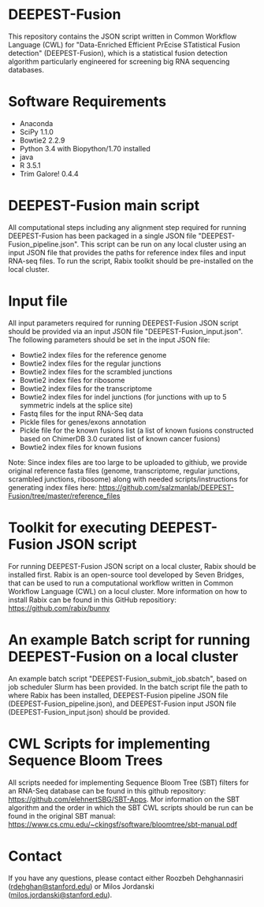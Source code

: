 # DEEPEST-Fusion

This repository contains the JSON script written in Common Workflow Language (CWL) for "Data-Enriched Efficient PrEcise STatistical Fusion detection" (DEEPEST-Fusion), which is a statistical fusion detection algorithm particularly engineered for screening big RNA sequencing databases. 

# Software Requirements

- Anaconda
- SciPy 1.1.0
- Bowtie2 2.2.9
- Python 3.4 with Biopython/1.70 installed
- java
- R 3.5.1
- Trim Galore! 0.4.4
# DEEPEST-Fusion main script

All computational steps including any alignment step required for running DEEPEST-Fusion has been packaged in a single JSON file "DEEPEST-Fusion_pipeline.json". This script can be run on any local cluster using an input JSON file that provides the paths for reference index files and input RNA-seq files. To run the script, Rabix toolkit should be pre-installed on the local cluster.  

# Input file

All input parameters required for running DEEPEST-Fusion JSON script should be provided via an input JSON file "DEEPEST-Fusion_input.json". The following parameters should be set in the input JSON file:

- Bowtie2 index files for the reference genome
- Bowtie2 index files for the regular junctions
- Bowtie2 index files for the scrambled junctions
- Bowtie2 index files for ribosome
- Bowtie2 index files for the transcriptome
- Bowtie2 index files for indel junctions (for junctions with up to 5 symmetric indels at the splice site)
- Fastq files for the input RNA-Seq data
- Pickle files for genes/exons annotation
- Pickle file for the known fusions list (a list of known fusions constructed based on ChimerDB 3.0 curated list of known cancer fusions)
- Bowtie2 index files for known fusions

Note: Since index files are too large to be uploaded to githiub, we provide original reference fasta files (genome, transcriptome, regular junctions, scrambled junctions, ribosome) along with needed scripts/instructions for generating index files here: 
https://github.com/salzmanlab/DEEPEST-Fusion/tree/master/reference_files 

# Toolkit for executing DEEPEST-Fusion JSON script

For running DEEPEST-Fusion JSON script on a local cluster, Rabix should be installed first. Rabix is an open-source tool developed by Seven Bridges, that can be used to run a computational workflow written in Common Workflow Language (CWL) on a locul cluster. More information on how to install Rabix can be found in this GitHub repositiory: https://github.com/rabix/bunny  

# An example Batch script for running DEEPEST-Fusion on a local cluster

An example batch script "DEEPEST-Fusion_submit_job.sbatch", based on job scheduler Slurm has been provided. In the batch script file the path to where Rabix has been installed, DEEPEST-Fusion pipeline JSON file (DEEPEST-Fusion_pipeline.json), and DEEPEST-Fusion input JSON file (DEEPEST-Fusion_input.json) should be provided. 

# CWL Scripts for implementing Sequence Bloom Trees

All scripts needed for implementing Sequence Bloom Tree (SBT) filters for an RNA-Seq database can be found in this github repository: https://github.com/elehnertSBG/SBT-Apps. Mor information on the SBT algorithm and the order in which the SBT CWL scripts should be run can be found in the original SBT manual: https://www.cs.cmu.edu/~ckingsf/software/bloomtree/sbt-manual.pdf 

# Contact

If you have any questions, please contact either Roozbeh Dehghannasiri (rdehghan@stanford.edu) or Milos Jordanski (milos.jordanski@stanford.edu).
